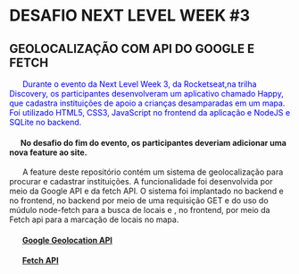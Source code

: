 # DESAFIO NEXT LEVEL WEEK #3
## GEOLOCALIZAÇÃO COM API DO GOOGLE E FETCH

<p style="color:blue;">&nbsp;&nbsp;&nbsp;&nbsp;&nbsp;&nbsp;Durante o evento da Next Level Week 3, da Rocketseat,na trilha Discovery, os participantes desenvolveram um aplicativo chamado Happy, que cadastra instituições de apoio a crianças desamparadas em um mapa. Foi utilizado HTML5, CSS3, JavaScript no frontend da aplicação e NodeJS e SQLite no backend.</p>

#### &nbsp;&nbsp;&nbsp;&nbsp;&nbsp;&nbsp;No desafio do fim do evento, os participantes deveriam adicionar uma nova feature ao site.

<p>&nbsp;&nbsp;&nbsp;&nbsp;&nbsp;&nbsp;A feature deste repositório contém um sistema de geolocalização para procurar e cadastrar instituições. A funcionalidade foi desenvolvida por meio da Google API e da fetch API. O sistema foi implantado no backend e no frontend, no backend por meio de uma requisição GET e do uso do múdulo node-fetch para a busca de locais e , no frontend, por meio da Fetch api para a marcação de locais no mapa.</p>

#### &nbsp;&nbsp;&nbsp;&nbsp;&nbsp;&nbsp; [Google Geolocation API](https://developers.google.com/maps/documentation/geolocation/overview)


#### &nbsp;&nbsp;&nbsp;&nbsp;&nbsp;&nbsp; [Fetch API](https://developer.mozilla.org/pt-BR/docs/Web/API/Fetch_API/Using_Fetch)


